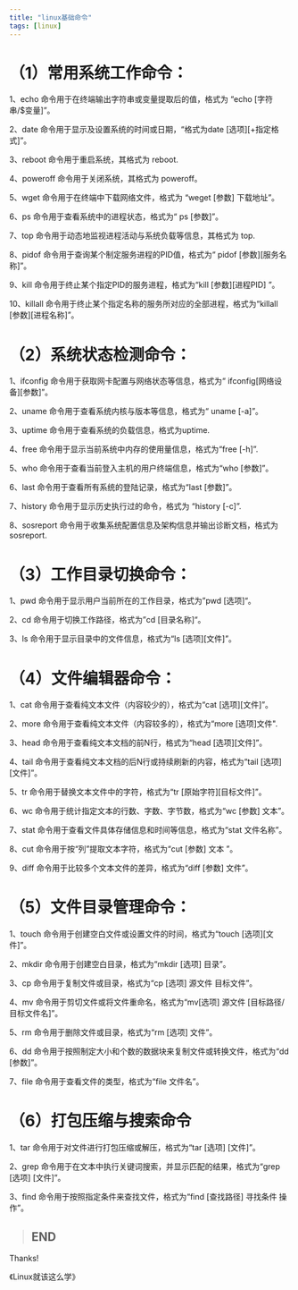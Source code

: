 ```yaml
---
title: "linux基础命令"
tags: [linux]
---
```



# **（1）常用系统工作命令：**

1、echo 命令用于在终端输出字符串或变量提取后的值，格式为 “echo [字符串/$变量]”。

2、date 命令用于显示及设置系统的时间或日期，“格式为date [选项][+指定格式]”。

3、reboot 命令用于重启系统，其格式为 reboot.

4、poweroff 命令用于关闭系统，其格式为 poweroff。

5、wget 命令用于在终端中下载网络文件，格式为 “weget [参数] 下载地址”。

6、ps 命令用于查看系统中的进程状态，格式为“ ps [参数]”。

7、top 命令用于动态地监视进程活动与系统负载等信息，其格式为 top.

8、pidof 命令用于查询某个制定服务进程的PID值，格式为“ pidof [参数][服务名称]”。

9、kill 命令用于终止某个指定PID的服务进程，格式为“kill [参数][进程PID] ”。

10、killall 命令用于终止某个指定名称的服务所对应的全部进程，格式为“killall [参数][进程名称]”。


# **（2）系统状态检测命令：**

1、ifconfig 命令用于获取网卡配置与网络状态等信息，格式为“ ifconfig[网络设备][参数]”。

2、uname 命令用于查看系统内核与版本等信息，格式为“ uname [-a]”。

3、uptime 命令用于查看系统的负载信息，格式为uptime.

4、free 命令用于显示当前系统中内存的使用量信息，格式为“free [-h]”.

5、who 命令用于查看当前登入主机的用户终端信息，格式为“who [参数]”。

6、last 命令用于查看所有系统的登陆记录，格式为“last [参数]”。

7、history 命令用于显示历史执行过的命令，格式为 “history [-c]”.

8、sosreport 命令用于收集系统配置信息及架构信息并输出诊断文档，格式为 sosreport.


# **（3）工作目录切换命令：**

1、pwd 命令用于显示用户当前所在的工作目录，格式为”pwd [选项]“。

2、cd 命令用于切换工作路径，格式为”cd [目录名称]“。

3、ls 命令用于显示目录中的文件信息，格式为“ls [选项][文件]”。


# **（4）文件编辑器命令：**

1、cat 命令用于查看纯文本文件（内容较少的），格式为“cat [选项][文件]”。

2、more 命令用于查看纯文本文件（内容较多的），格式为“more [选项]文件".

3、head 命令用于查看纯文本文档的前N行，格式为“head [选项][文件]”。

4、tail 命令用于查看纯文本文档的后N行或持续刷新的内容，格式为“tail [选项][文件]”。

5、tr 命令用于替换文本文件中的字符，格式为“tr [原始字符][目标文件]”。

6、wc 命令用于统计指定文本的行数、字数、字节数，格式为“wc [参数] 文本”。

7、stat 命令用于查看文件具体存储信息和时间等信息，格式为“stat 文件名称”。

8、cut 命令用于按“列”提取文本字符，格式为“cut [参数] 文本 ”。

9、diff 命令用于比较多个文本文件的差异，格式为“diff [参数] 文件”。


# **（5）文件目录管理命令：**

1、touch 命令用于创建空白文件或设置文件的时间，格式为“touch [选项][文件]”。

2、mkdir 命令用于创建空白目录，格式为“mkdir [选项] 目录”。

3、cp 命令用于复制文件或目录，格式为“cp [选项] 源文件 目标文件”。

4、mv 命令用于剪切文件或将文件重命名，格式为“mv[选项] 源文件 [目标路径/目标文件名]”。

5、rm 命令用于删除文件或目录，格式为“rm [选项] 文件”。

6、dd 命令用于按照制定大小和个数的数据块来复制文件或转换文件，格式为“dd [参数]”。

7、file 命令用于查看文件的类型，格式为“file 文件名”。


# **（6）打包压缩与搜索命令**

1、tar 命令用于对文件进行打包压缩或解压，格式为“tar [选项] [文件]”。

2、grep 命令用于在文本中执行关键词搜索，并显示匹配的结果，格式为“grep [选项] [文件]”。

3、find 命令用于按照指定条件来查找文件，格式为“find [查找路径] 寻找条件 操作”。



> ## END

Thanks!

《Linux就该这么学》

